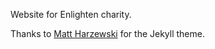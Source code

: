 Website for Enlighten charity.

Thanks to <a href="https://github.com/mattvh">Matt Harzewski</a> for the Jekyll theme.
